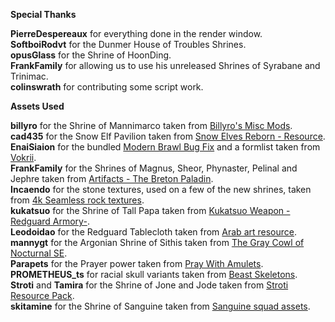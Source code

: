 __**Special Thanks**__

**PierreDespereaux** for everything done in the render window.\
**SoftboiRodvt** for the Dunmer House of Troubles Shrines.\
**opusGlass** for the Shrine of HoonDing.\
**FrankFamily** for allowing us to use his unreleased Shrines of Syrabane and Trinimac.\
**colinswrath** for contributing some script work.

__**Assets Used**__

**billyro** for the Shrine of Mannimarco taken from [Billyro's Misc Mods](<https://www.nexusmods.com/skyrim/mods/79830>).\
**cad435** for the Snow Elf Pavilion taken from [Snow Elves Reborn - Resource](<https://www.nexusmods.com/skyrim/mods/70099/>).\
**EnaiSiaion** for the bundled [Modern Brawl Bug Fix](https://www.nexusmods.com/skyrimspecialedition/mods/1473) and a formlist taken from [Vokrii](https://www.nexusmods.com/skyrimspecialedition/mods/26176).\
**FrankFamily** for the Shrines of Magnus, Sheor, Phynaster, Pelinal and Jephre taken from [Artifacts - The Breton Paladin](<https://www.nexusmods.com/skyrimspecialedition/mods/16199>).\
**Incaendo** for the stone textures, used on a few of the new shrines, taken from [4k Seamless rock textures](<https://www.nexusmods.com/skyrim/mods/93827>).\
**kukatsuo** for the Shrine of Tall Papa taken from [Kukatsuo Weapon -Redguard Armory-](<https://www.nexusmods.com/skyrim/mods/102362>).\
**Leodoidao** for the Redguard Tablecloth taken from [Arab art resource](<https://www.nexusmods.com/skyrim/mods/61774/>).\
**mannygt** for the Argonian Shrine of Sithis taken from [The Gray Cowl of Nocturnal SE](<https://www.nexusmods.com/skyrimspecialedition/mods/4509>).\
**Parapets** for the Prayer power taken from [Pray With Amulets](https://www.nexusmods.com/skyrimspecialedition/mods/35248).\
**PROMETHEUS_ts** for racial skull variants taken from [Beast Skeletons](https://www.nexusmods.com/skyrimspecialedition/mods/517).\
**Stroti** and **Tamira** for the Shrine of Jone and Jode taken from [Stroti Resource Pack](<https://www.nexusmods.com/skyrim/mods/36969>).\
**skitamine** for the Shrine of Sanguine taken from [Sanguine squad assets](<https://www.nexusmods.com/skyrimspecialedition/mods/18503>).
